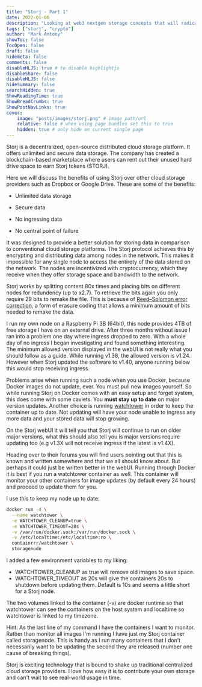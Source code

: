 ```yaml
---
title: "Storj - Part 1"
date: 2022-01-06
description: "Looking at web3 nextgen storage concepts that will radically change how we look at storing our data."
tags: ["storj", "crypto"]
author: "Mark Antony"
showToc: false
TocOpen: false
draft: false
hidemeta: false
comments: false
disableHLJS: true # to disable highlightjs
disableShare: false
disableHLJS: false
hideSummary: false
searchHidden: true
ShowReadingTime: true
ShowBreadCrumbs: true
ShowPostNavLinks: true
cover:
    image: "posts/images/storj.png" # image path/url
    relative: false # when using page bundles set this to true
    hidden: true # only hide on current single page
---
```


Storj is a decentralized, open-source distributed cloud storage platform. It offers unlimited and secure data storage. The company has created a blockchain-based marketplace where users can rent out their unused hard drive space to earn Storj tokens (STORJ).

Here we will discuss the benefits of using Storj over other cloud storage providers such as Dropbox or Google Drive. These are some of the benefits:

- Unlimited data storage

- Secure data

- No ingressing data

- No central point of failure

It was designed to provide a better solution for storing data in comparison to conventional cloud storage platforms. The Storj protocol achieves this by encrypting and distributing data among nodes in the network. This makes it impossible for any single node to access the entirety of the data stored on the network. The nodes are incentivized with cryptocurrency, which they receive when they offer storage space and bandwidth to the network.

Storj works by splitting content 80x times and placing bits on different nodes for redundency (up to x2.7). To retrieve the bits again you only require 29 bits to remake the file. This is because of [Reed–Solomon error correction](https://en.wikipedia.org/wiki/Reed%E2%80%93Solomon_error_correction), a form of erasure coding that allows a minimum amount of bits needed to remake the data.

I run my own node on a Raspberry Pi 3B (64bit), this node provides 4TB of free storage I have on an external drive. After three months without issue I ran into a problem one day where ingress dropped to zero. With a whole day of no ingress I began investigating and found something interesting. The minimum allowed version displayed in the webUI is not really what you should follow as a guide. While running v1.38, the allowed version is v1.24. However when Storj updated the software to v1.40, anyone running below this would stop receiving ingress.

Problems arise when running such a node when you use Docker, because Docker images do not update, ever. You must pull new images yourself. So while running Storj on Docker comes with an easy setup and forget system, this does come with some caviets. You **must stay up to date** on major version updates. Another choice is running [watchtower](https://containrrr.dev/watchtower/) in order to keep the container up to date. Not updating will have your node unable to ingress any more data and your stored data will stop growing.

On the Storj webUI it will tell you that Storj will continue to run on older major versions, what this should also tell you is major versions require updating too (e.g v1.3X will not receive ingress if the latest is v1.4X).

Heading over to their forums you will find users pointing out that this is known and written somewhere and that we all should know about. But perhaps it could just be written better in the webUI. Running through Docker it is best if you run a watchtower container as well. This container will monitor your other containers for image updates (by default every 24 hours) and proceed to update them for you.

I use this to keep my node up to date:

```bash
docker run -d \
  --name watchtower \
  -e WATCHTOWER_CLEANUP=true \
  -e WATCHTOWER_TIMEOUT=20s \
  -v /var/run/docker.sock:/var/run/docker.sock \
  -v /etc/localtime:/etc/localtime:ro \
  containrrr/watchtower \
  storagenode
```

I added a few environment variables to my liking:

* WATCHTOWER_CLEANUP as true will remove old images to save space.
* WATCHTOWER_TIMEOUT as 20s will give the containers 20s to shutdown before updating them. Default is 10s and seems a little short for a Storj node.

The two volumes linked to the container (-v) are docker runtime so that watchtower can see the containers on the host system and localtime so watchtower is linked to my timezone.

Hint: As the last line of my command I have the containers I want to monitor. Rather than monitor all images I'm running I have just my Storj container called storagenode. This is handy as I run many containers that I don’t necessarily want to be updating the second they are released (number one cause of breaking things).

Storj is exciting technology that is bound to shake up traditional centralized cloud storage providers. I love how easy it is to contribute your own storage and can't wait to see real-world usage in time.
